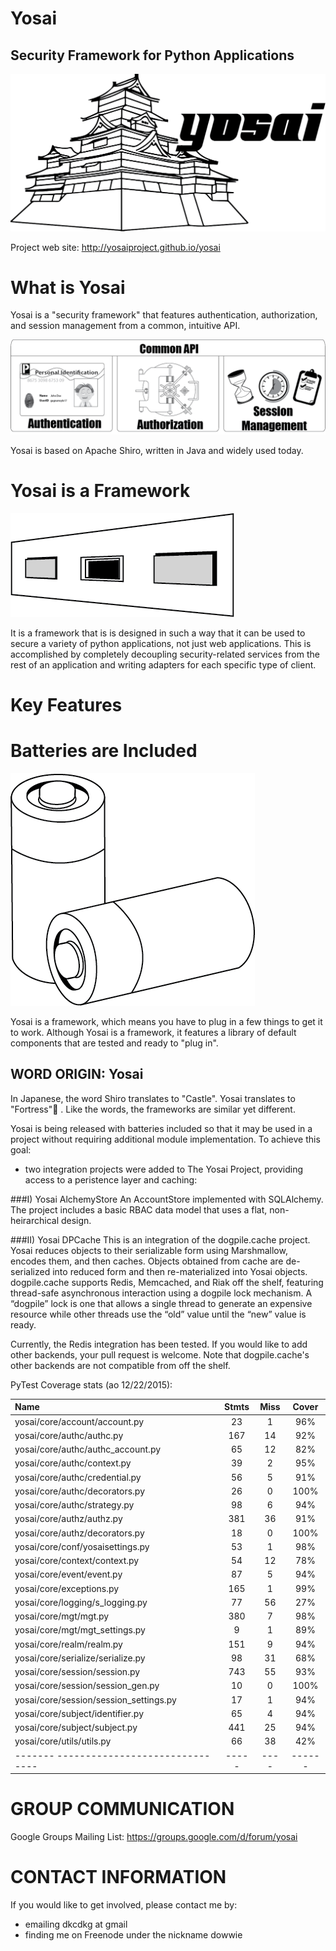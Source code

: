 # Yosai
## Security Framework for Python Applications

![yosai_logo](/doc/docs/img/yosai_logo_with_title.png)

Project web site:  http://yosaiproject.github.io/yosai


# What is Yosai

Yosai is a "security framework" that features authentication, authorization, and session
management from a common, intuitive API.  

![authc_authz_sess](/doc/docs/img/authc_authz_sess.png)

Yosai is based on Apache Shiro, written in Java and widely used today.


# Yosai is a Framework

![framework](/doc/docs/img/yosai_framework.png)

It is a framework that is is designed in such a way that it can be used to secure
a variety of python applications, not just web applications.  This is accomplished
by completely decoupling security-related services from the rest of an application
and writing adapters for each specific type of client.  


# Key Features



# Batteries are Included

![batteries](/doc/docs/img/batteries_included.png)

Yosai is a framework, which means you have to plug in a few things to get it to
work.  Although Yosai is a framework, it features a library of default components
that are tested and ready to "plug in".




WORD ORIGIN:  Yosai
-----------------------------------------------------------------------

In Japanese, the word Shiro translates to "Castle".  Yosai translates to "Fortress"🏯  . Like the words, the frameworks are similar yet different.



Yosai is being released with batteries included so that it may be used in a
project without requiring additional module implementation.  To achieve this goal:

* two integration projects were added to The Yosai Project, providing
access to a peristence layer and caching:

###I) Yosai AlchemyStore
An AccountStore implemented with SQLAlchemy.  The project includes a
basic RBAC data model that uses a flat, non-heirarchical design.  

###II) Yosai DPCache
This is an integration of the dogpile.cache project.  Yosai reduces objects
to their serializable form using Marshmallow, encodes them, and then caches.
Objects obtained from cache are de-serialized into reduced form and then
re-materialized into Yosai objects.  dogpile.cache supports Redis, Memcached,
and Riak off the shelf, featuring thread-safe asynchronous interaction using a
dogpile lock mechanism.  A “dogpile” lock is one that allows a single thread to
generate an expensive resource while other threads use the “old” value until
the “new” value is ready.

Currently, the Redis integration has been tested.  If you would like to
add other backends, your pull request is welcome.  Note that dogpile.cache's
other backends are not compatible from off the shelf.

PyTest Coverage stats (ao 12/22/2015):

|Name                                    | Stmts |Miss  | Cover |
|:---------------------------------------|:-----:|:----:|:------:|
| yosai/core/account/account.py          | 23  | 1  | 96%  |
| yosai/core/authc/authc.py              | 167 | 14 | 92%  |
| yosai/core/authc/authc_account.py      | 65  | 12 | 82%  |
| yosai/core/authc/context.py            | 39  | 2  | 95%  |
| yosai/core/authc/credential.py         | 56  | 5  | 91%  |
| yosai/core/authc/decorators.py         | 26  | 0  | 100% |
| yosai/core/authc/strategy.py           | 98  | 6  | 94%  |
| yosai/core/authz/authz.py              | 381 | 36 | 91%  |
| yosai/core/authz/decorators.py         | 18  | 0  | 100% |
| yosai/core/conf/yosaisettings.py       | 53  | 1  | 98%  |
| yosai/core/context/context.py          | 54  | 12 | 78%  |
| yosai/core/event/event.py              | 87  | 5  | 94%  |
| yosai/core/exceptions.py               | 165 | 1  | 99%  |
| yosai/core/logging/s_logging.py        | 77  | 56 | 27%  |
| yosai/core/mgt/mgt.py                  | 380 | 7  | 98%  |
| yosai/core/mgt/mgt_settings.py         | 9   | 1  | 89%  |
| yosai/core/realm/realm.py              | 151 | 9  | 94%  |
| yosai/core/serialize/serialize.py      | 98  | 31 | 68%  |
| yosai/core/session/session.py          | 743 | 55 | 93%  |
| yosai/core/session/session_gen.py      | 10  | 0  | 100% |
| yosai/core/session/session_settings.py | 17  | 1  | 94%  |
| yosai/core/subject/identifier.py       | 65  | 4  | 94%  |
| yosai/core/subject/subject.py          | 441 | 25 | 94%  |
| yosai/core/utils/utils.py              | 66  | 38 | 42%  |
|-------  -------------------------------|-----|----|------|

# GROUP COMMUNICATION
Google Groups Mailing List:  https://groups.google.com/d/forum/yosai


# CONTACT INFORMATION
If you would like to get involved, please contact me by:
- emailing dkcdkg at gmail
- finding me on Freenode under the nickname dowwie
